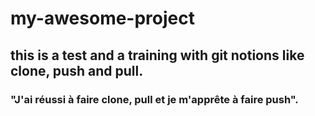# my-awesome-project
## this is a test and a training with git notions like clone, push and pull.
###  "J'ai réussi à faire clone, pull et je m'apprête à faire push".
